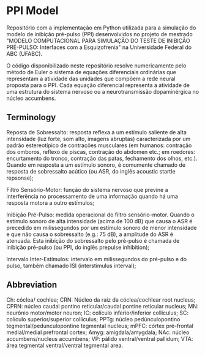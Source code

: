 # PPI Model

Repositório com a implementação em Python utilizada para a simulação do modelo de inibição pré-pulso (PPI) desenvolvidos no projeto de mestrado "MODELO COMPUTACIONAL PARA SIMULAÇÃO DO TESTE DE INIBIÇÃO PRÉ-PULSO: Interfaces com a Esquizofrenia" na Universidade Federal do ABC (UFABC).

O código disponibilizado neste repositório resolve numericamente pelo método de Euler o sistema de equações diferenciais ordinárias que representam a atividade das unidades que compõem a rede neural proposta para o PPI. Cada equação diferencial representa a atividade de uma estrutura do sistema nervoso ou a neurotransmissão dopaminérgica no núcleo accumbens.

## Terminology

Reposta de Sobressalto: resposta reflexa a um estímulo saliente de alta intensidade (luz forte, som alto, imagens abruptas) caracterizada por um padrão estereotípico de contrações musculares (em humanos: contração dos omboros, reflexo de piscas, contração do abdomen etc.; em roedores: encurtamento do tronco, contração das patas, fechamento dos olhos, etc.). Quando em resposta a um estímulo sonoro, é comumente chamado de resposta de sobressalto acútico (ou ASR, do inglês acoustic startle repsonse);

Filtro Sensório-Motor: função do sistema nervoso que previne a interferência no processamento de uma informação quando há uma resposta motora a outro estímulos;

Inibição Pré-Pulso: medida operacional do filtro sensório-motor. Quando o estímulo sonoro de alta intensidade (acima de 100 dB) que causa o ASR é precedido em milissegundos por um estímulo sonoro de menor intensidade e que não causa o sobressalto (e.g.: 75 dB), a amplitude do ASR é atenuada. Esta inibição do sobressalto pelo pré-pulso é chamada de inibição pré-pulso (ou PPI, do inglês prepulse inhibition);

Intervalo Inter-Estímulos: intervalo em milissegundos do pré-pulso e do pulso, também chamado ISI (interstimulus interval);

## Abbreviation 

Ch: cóclea/ cochlea;
CRN: Núcleo da raiz da cóclea/cochlear root nucleus;
CPRN: núcleo caudal pontino reticular/caudal pontine reticular nucleus;
MN: neurônio motor/motor neuron;
IC: colículo inferior/inferior colliculus;
SC: colículo superior/superior colliculus;
PPTg: núcleo pedúnculopontino tegmental/pedunculopontine tegmental nucleus;
mPFC: córtex pré-frontal medial/medial prefrontal cortex;
Amyg: amígdala/amygdala;
NAc: núcleo accumbens/nucleus accumbens;
VP: pálido ventral/ventral pallidum;
VTA: área tegmental ventral/ventral tegmental area.
